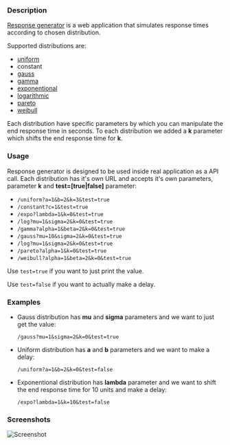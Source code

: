 ### Description

[Response generator](https://arcane-meadow-6418.herokuapp.com/) is a web application that simulates response times according to chosen distribution.

Supported distributions are:
- [uniform](http://en.wikipedia.org/wiki/Uniform_distribution_%28continuous%29)
- constant
- [gauss](http://en.wikipedia.org/wiki/Normal_distribution)
- [gamma](http://en.wikipedia.org/wiki/Gamma_distribution)
- [exponentional](http://en.wikipedia.org/wiki/Exponential_distribution)
- [logarithmic](http://en.wikipedia.org/wiki/Logarithmic_distribution)
- [pareto](http://en.wikipedia.org/wiki/Pareto_distribution)
- [weibull](http://en.wikipedia.org/wiki/Weibull_distribution)

Each distribution have specific parameters by which you can manipulate the end response time in seconds.
To each distribution we added a **k** parameter which shifts the end response time for **k**.

### Usage

Response generator is designed to be used inside real application as a API call. 
Each distribution has it's own URL and accepts it's own parameters, parameter **k** and **test=[true|false]** parameter:

* ```/uniform?a=1&b=2&k=3&test=true```
* ```/constant?c=1&test=true```
* ```/expo?lambda=1&k=0&test=true```
* ```/log?mu=1&sigma=2&k=0&test=true```
* ```/gamma?alpha=1&beta=2&k=0&test=true```
* ```/gauss?mu=10&sigma=2&k=0&test=true```
* ```/log?mu=1&sigma=2&k=0&test=true```
* ```/pareto?alpha=1&k=0&test=true```
* ```/weibull?alpha=1&beta=2&k=0&test=true```

Use ```test=true``` if you want to just print the value.

Use ```test=false``` if you want to actually make a delay.

### Examples

* Gauss distribution has **mu** and **sigma** parameters and we want to just get the value:

  ```
  /gauss?mu=1&sigma=2&k=0&test=true
  ```
  
* Uniform distribution has **a** and **b** parameters and we want to make a delay:
  
  ```
  /uniform?a=1&b=2&k=0&test=false
  ```
  
* Exponentional distribution has **lambda** parameter and we want to shift the end response time for 10 units and make a delay:

  ```
  /expo?lambda=1&k=10&test=false
  ```

### Screenshots

![Screenshot](https://raw.githubusercontent.com/CloudScale-Project/Showcase/response-generator/static/images/screenshot.png)

